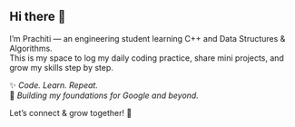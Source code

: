 ## Hi there 👋

I’m Prachiti — an engineering student learning C++ and Data Structures & Algorithms.  
This is my space to log my daily coding practice, share mini projects, and grow my skills step by step.  

✨ *Code. Learn. Repeat.*  
🚀 *Building my foundations for Google and beyond.*

Let’s connect & grow together! 🌱

<!--

**PrachitiSolkar24/PrachitiSolkar24** is a ✨ _special_ ✨ repository because its `README.md` (this file) appears on your GitHub profile.

Here are some ideas to get you started:

- 🔭 I’m currently working on ...
- 🌱 I’m currently learning ...
- 👯 I’m looking to collaborate on ...
- 🤔 I’m looking for help with ...
- 💬 Ask me about ...
- 📫 How to reach me: ...
- 😄 Pronouns: ...
- ⚡ Fun fact: ...
-->
